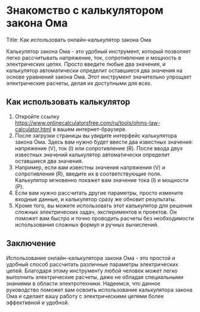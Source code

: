 Знакомство с калькулятором закона Ома
=====================================

Title: Как использовать онлайн-калькулятор закона Ома

Калькулятор закона Ома - это удобный инструмент, который позволяет легко рассчитывать напряжение, ток, сопротивление и мощность в электрических цепях. Просто введите любые два значения, и калькулятор автоматически определит оставшиеся два значения на основе уравнений закона Ома. Этот инструмент значительно упрощает электрические расчеты, делая их доступными для всех.

Как использовать калькулятор
----------------------------

1. Откройте ссылку <https://www.onlinecalculatorsfree.com/ru/tools/ohms-law-calculator.html> в вашем интернет-браузере.
2. После загрузки страницы вы увидите интерфейс калькулятора закона Ома. Здесь вам нужно будет ввести два известных значения: напряжение (V), ток (I) или сопротивление (R). После ввода двух известных значений калькулятор автоматически определит оставшиеся два значения.
3. Например, если вам известны значения напряжения (V) и сопротивления (R), введите их в соответствующие поля. Калькулятор мгновенно покажет вам значение тока (I) и мощности (P).
4. Если вам нужно рассчитать другие параметры, просто измените входные данные, и калькулятор сразу же обновит результаты.
5. Кроме того, вы можете использовать этот калькулятор для решения сложных электрических задач, экспериментов и проектов. Он поможет вам быстро и точно проводить расчеты без необходимости использования сложных формул и ручных вычислений.

Заключение
----------

Использование онлайн-калькулятора закона Ома - это простой и удобный способ рассчитать различные параметры электрических цепей. Благодаря этому инструменту любой человек может легко выполнить электрические расчеты, даже не обладая специальными знаниями в области электротехники. Надеемся, что данное руководство поможет вам освоить использование калькулятора закона Ома и сделает вашу работу с электрическими цепями более эффективной и удобной.